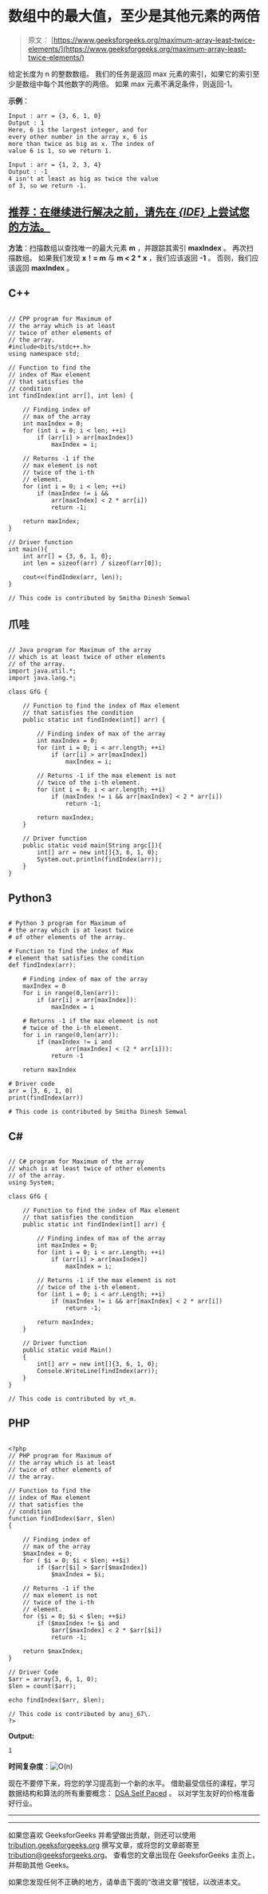 # 数组中的最大值，至少是其他元素的两倍

> 原文： [https://www.geeksforgeeks.org/maximum-array-least-twice-elements/](https://www.geeksforgeeks.org/maximum-array-least-twice-elements/)

给定长度为 n 的整数数组。 我们的任务是返回 max 元素的索引，如果它的索引至少是数组中每个其他数字的两倍。 如果 max 元素不满足条件，则返回-1。

**示例**：

```
Input : arr = {3, 6, 1, 0}
Output : 1
Here, 6 is the largest integer, and for 
every other number in the array x, 6 is 
more than twice as big as x. The index of
value 6 is 1, so we return 1.

Input : arr = {1, 2, 3, 4}
Output : -1
4 isn't at least as big as twice the value
of 3, so we return -1.

```

## [推荐：在继续进行解决之前，请先在 ***<u>{IDE}</u>*** 上尝试您的方法。](https://ide.geeksforgeeks.org/)

**方法**：扫描数组以查找唯一的最大元素 **m** ，并跟踪其索引 **maxIndex** 。 再次扫描数组。 如果我们发现 **x！= m** 与 **m < 2 * x** ，我们应该返回 **-1** 。 否则，我们应该返回 **maxIndex** 。

## C++ 

```

// CPP program for Maximum of 
// the array which is at least 
// twice of other elements of 
// the array. 
#include<bits/stdc++.h> 
using namespace std; 

// Function to find the  
// index of Max element  
// that satisfies the  
// condition 
int findIndex(int arr[], int len) {  

    // Finding index of 
    // max of the array 
    int maxIndex = 0; 
    for (int i = 0; i < len; ++i)  
        if (arr[i] > arr[maxIndex]) 
            maxIndex = i; 

    // Returns -1 if the 
    // max element is not  
    // twice of the i-th 
    // element.  
    for (int i = 0; i < len; ++i)              
        if (maxIndex != i && 
            arr[maxIndex] < 2 * arr[i]) 
            return -1; 

    return maxIndex; 
} 

// Driver function 
int main(){ 
    int arr[] = {3, 6, 1, 0}; 
    int len = sizeof(arr) / sizeof(arr[0]); 

    cout<<(findIndex(arr, len)); 
} 

// This code is contributed by Smitha Dinesh Semwal 

```

## 爪哇

```

// Java program for Maximum of the array 
// which is at least twice of other elements  
// of the array. 
import java.util.*; 
import java.lang.*; 

class GfG { 

    // Function to find the index of Max element 
    // that satisfies the condition 
    public static int findIndex(int[] arr) {         

        // Finding index of max of the array 
        int maxIndex = 0; 
        for (int i = 0; i < arr.length; ++i)  
            if (arr[i] > arr[maxIndex]) 
                maxIndex = i; 

        // Returns -1 if the max element is not  
        // twice of the i-th element.         
        for (int i = 0; i < arr.length; ++i)              
            if (maxIndex != i && arr[maxIndex] < 2 * arr[i]) 
                return -1; 

        return maxIndex; 
    } 

    // Driver function 
    public static void main(String argc[]){ 
        int[] arr = new int[]{3, 6, 1, 0}; 
        System.out.println(findIndex(arr)); 
    } 
} 

```

## Python3

```

# Python 3 program for Maximum of  
# the array which is at least twice   
# of other elements of the array. 

# Function to find the index of Max  
# element that satisfies the condition 
def findIndex(arr):  

    # Finding index of max of the array 
    maxIndex = 0
    for i in range(0,len(arr)): 
        if (arr[i] > arr[maxIndex]): 
            maxIndex = i 

    # Returns -1 if the max element is not  
    # twice of the i-th element.      
    for i in range(0,len(arr)):      
        if (maxIndex != i and 
                arr[maxIndex] < (2 * arr[i])): 
            return -1

    return maxIndex 

# Driver code 
arr = [3, 6, 1, 0] 
print(findIndex(arr)) 

# This code is contributed by Smitha Dinesh Semwal 

```

## C# 

```

// C# program for Maximum of the array 
// which is at least twice of other elements  
// of the array. 
using System; 

class GfG { 

    // Function to find the index of Max element 
    // that satisfies the condition 
    public static int findIndex(int[] arr) {      

        // Finding index of max of the array 
        int maxIndex = 0; 
        for (int i = 0; i < arr.Length; ++i)  
            if (arr[i] > arr[maxIndex]) 
                maxIndex = i; 

        // Returns -1 if the max element is not  
        // twice of the i-th element.  
        for (int i = 0; i < arr.Length; ++i)          
            if (maxIndex != i && arr[maxIndex] < 2 * arr[i]) 
                return -1; 

        return maxIndex; 
    } 

    // Driver function 
    public static void Main() 
    { 
        int[] arr = new int[]{3, 6, 1, 0}; 
        Console.WriteLine(findIndex(arr)); 
    } 
} 

// This code is contributed by vt_m. 

```

## PHP

```

<?php 
// PHP program for Maximum of 
// the array which is at least 
// twice of other elements of 
// the array. 

// Function to find the  
// index of Max element  
// that satisfies the  
// condition 
function findIndex($arr, $len)  
{  

    // Finding index of 
    // max of the array 
    $maxIndex = 0; 
    for ( $i = 0; $i < $len; ++$i)  
        if ($arr[$i] > $arr[$maxIndex]) 
            $maxIndex = $i; 

    // Returns -1 if the 
    // max element is not  
    // twice of the i-th 
    // element.  
    for ($i = 0; $i < $len; ++$i)              
        if ($maxIndex != $i and
            $arr[$maxIndex] < 2 * $arr[$i]) 
            return -1; 

    return $maxIndex; 
} 

// Driver Code 
$arr = array(3, 6, 1, 0); 
$len = count($arr); 

echo findIndex($arr, $len); 

// This code is contributed by anuj_67\. 
?> 

```

**Output:**

```
1

```

**时间复杂度**：![ O(n) ](img/b66bdf800e928fc74f0d2ec7c6d9ad42.png "Rendered by QuickLaTeX.com")

现在不要停下来，将您的学习提高到一个新的水平。 借助最受信任的课程，学习数据结构和算法的所有重要概念： [DSA Self Paced](https://practice.geeksforgeeks.org/courses/dsa-self-paced?utm_source=geeksforgeeks&utm_medium=article&utm_campaign=gfg_article_dsa_content_bottom) 。 以对学生友好的价格准备好行业。

* * *

* * *

如果您喜欢 GeeksforGeeks 并希望做出贡献，则还可以使用 [tribution.geeksforgeeks.org](https://contribute.geeksforgeeks.org/) 撰写文章，或将您的文章邮寄至 tribution@geeksforgeeks.org。 查看您的文章出现在 GeeksforGeeks 主页上，并帮助其他 Geeks。

如果您发现任何不正确的地方，请单击下面的“改进文章”按钮，以改进本文。